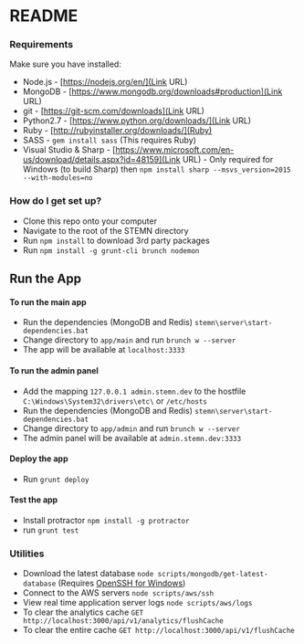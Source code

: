 # README #

### Requirements
Make sure you have installed:

* Node.js - [https://nodejs.org/en/](Link URL)
* MongoDB - [https://www.mongodb.org/downloads#production](Link URL)
* git - [https://git-scm.com/downloads](Link URL)
* Python2.7 - [https://www.python.org/downloads/](Link URL)
* Ruby - [http://rubyinstaller.org/downloads/](Ruby)
* SASS - `gem install sass` (This requires Ruby)
* Visual Studio & Sharp - [https://www.microsoft.com/en-us/download/details.aspx?id=48159](Link URL) - Only required for Windows (to build Sharp) then `npm install sharp --msvs_version=2015 --with-modules=no`

### How do I get set up? ###
* Clone this repo onto your computer
* Navigate to the root of the STEMN directory
* Run `npm install` to download 3rd party packages
* Run `npm install -g grunt-cli brunch nodemon`

## Run the App
#### To run the main app
* Run the dependencies (MongoDB and Redis) `stemn\server\start-dependencies.bat`
* Change directory to `app/main` and run `brunch w --server`
* The app will be available at `localhost:3333`

#### To run the admin panel
* Add the mapping `127.0.0.1 admin.stemn.dev` to the hostfile `C:\Windows\System32\drivers\etc\` or `/etc/hosts`
* Run the dependencies (MongoDB and Redis) `stemn\server\start-dependencies.bat`
* Change directory to `app/admin` and run `brunch w --server`
* The admin panel will be available at `admin.stemn.dev:3333`

#### Deploy the app
* Run `grunt deploy`

#### Test the app
* Install protractor `npm install -g protractor`
* run `grunt test`

### Utilities
* Download the latest database `node scripts/mongodb/get-latest-database` (Requires [OpenSSH for Windows](https://sourceforge.net/projects/sshwindows/files/OpenSSH%20for%20Windows%20-%20Release/3.8p1-1%2020040709%20Build/setupssh381-20040709.zip/download))
* Connect to the AWS servers `node scripts/aws/ssh`
* View real time application server logs `node scripts/aws/logs`
* To clear the analytics cache `GET http://localhost:3000/api/v1/analytics/flushCache`
* To clear the entire cache `GET http://localhost:3000/api/v1/flushCache`

